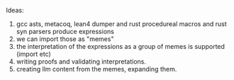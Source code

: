 Ideas:
1. gcc asts, metacoq, lean4 dumper and rust procedureal macros and rust syn parsers produce expressions
2. we can import those as "memes"
3. the interpretation of the expressions as a group of memes is supported (import etc)
4. writing proofs and validating interpretations.
5. creating llm content from the memes, expanding them. 
